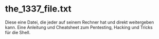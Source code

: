 # the_1337_file.txt

Diese eine Datei, die jeder auf seinem Rechner hat und direkt
weitergeben kann. Eine Anleitung und Cheatsheet zum Pentesting, 
Hacking und Tricks für die Shell.